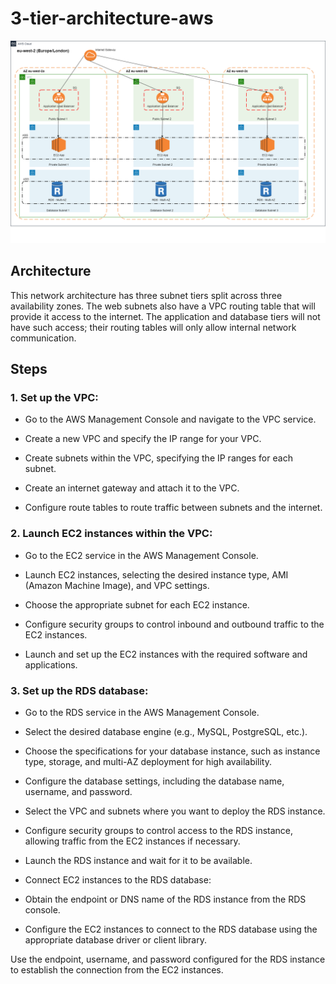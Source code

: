 # 3-tier-architecture-aws

![aws-3-tier](https://github.com/gajjarmeshw/3-tier-architecture-aws/blob/main/aws-3-tier.png)

## Architecture

This network architecture has three subnet tiers split across three availability zones. The web subnets also have a VPC routing table that will provide it access to the internet. The application and database tiers will not have such access; their routing tables will only allow internal network communication.

## Steps
### 1. Set up the VPC:

- Go to the AWS Management Console and navigate to the VPC service.

- Create a new VPC and specify the IP range for your VPC.

- Create subnets within the VPC, specifying the IP ranges for each subnet.

- Create an internet gateway and attach it to the VPC.

- Configure route tables to route traffic between subnets and the internet.

### 2. Launch EC2 instances within the VPC:

- Go to the EC2 service in the AWS Management Console.

- Launch EC2 instances, selecting the desired instance type, AMI (Amazon Machine Image), and VPC settings.


- Choose the appropriate subnet for each EC2 instance.

- Configure security groups to control inbound and outbound traffic to the EC2 instances.

- Launch and set up the EC2 instances with the required software and applications.

### 3. Set up the RDS database:

- Go to the RDS service in the AWS Management Console.
- Select the desired database engine (e.g., MySQL, PostgreSQL, etc.).

- Choose the specifications for your database instance, such as instance type, storage, and multi-AZ deployment for high availability.

- Configure the database settings, including the database name, username, and password.

- Select the VPC and subnets where you want to deploy the RDS instance.

- Configure security groups to control access to the RDS instance, allowing traffic from the EC2 instances if necessary.

- Launch the RDS instance and wait for it to be available.

- Connect EC2 instances to the RDS database:

- Obtain the endpoint or DNS name of the RDS instance from the RDS console.

- Configure the EC2 instances to connect to the RDS database using the appropriate database driver or client library.

Use the endpoint, username, and password configured for the RDS instance to establish the connection from the EC2 instances.
